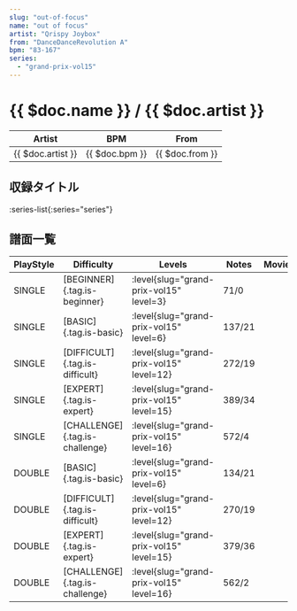 ```yaml
---
slug: "out-of-focus"
name: "out of focus"
artist: "Qrispy Joybox"
from: "DanceDanceRevolution A"
bpm: "83-167"
series:
  - "grand-prix-vol15"
---
```


# {{ $doc.name }} / {{ $doc.artist }}

|Artist|BPM|From|
|------|---|----|
|{{ $doc.artist }}|{{ $doc.bpm }}|{{ $doc.from }}|

## 収録タイトル

:series-list{:series="series"}

## 譜面一覧

|PlayStyle|Difficulty|Levels|Notes|Movie|
|---------|----------|------|-----|-----|
|SINGLE|[BEGINNER]{.tag.is-beginner}|<div class="field is-grouped is-grouped-multiline"> :level{slug="grand-prix-vol15" level=3}</div>|71/0||
|SINGLE|[BASIC]{.tag.is-basic}|<div class="field is-grouped is-grouped-multiline"> :level{slug="grand-prix-vol15" level=6}</div>|137/21||
|SINGLE|[DIFFICULT]{.tag.is-difficult}|<div class="field is-grouped is-grouped-multiline"> :level{slug="grand-prix-vol15" level=12}</div>|272/19||
|SINGLE|[EXPERT]{.tag.is-expert}|<div class="field is-grouped is-grouped-multiline"> :level{slug="grand-prix-vol15" level=15}</div>|389/34||
|SINGLE|[CHALLENGE]{.tag.is-challenge}|<div class="field is-grouped is-grouped-multiline"> :level{slug="grand-prix-vol15" level=16}</div>|572/4||
|DOUBLE|[BASIC]{.tag.is-basic}|<div class="field is-grouped is-grouped-multiline"> :level{slug="grand-prix-vol15" level=6}</div>|134/21||
|DOUBLE|[DIFFICULT]{.tag.is-difficult}|<div class="field is-grouped is-grouped-multiline"> :level{slug="grand-prix-vol15" level=12}</div>|270/19||
|DOUBLE|[EXPERT]{.tag.is-expert}|<div class="field is-grouped is-grouped-multiline"> :level{slug="grand-prix-vol15" level=15}</div>|379/36||
|DOUBLE|[CHALLENGE]{.tag.is-challenge}|<div class="field is-grouped is-grouped-multiline"> :level{slug="grand-prix-vol15" level=16}</div>|562/2||
